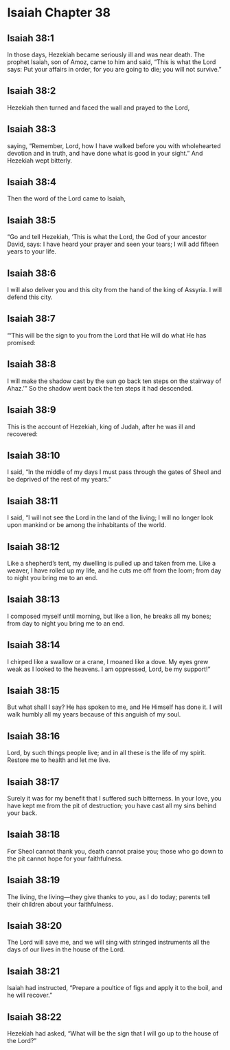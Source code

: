 # Isaiah Chapter 38

## Isaiah 38:1

In those days, Hezekiah became seriously ill and was near death. The prophet Isaiah, son of Amoz, came to him and said, “This is what the Lord says: Put your affairs in order, for you are going to die; you will not survive.”

## Isaiah 38:2

Hezekiah then turned and faced the wall and prayed to the Lord,

## Isaiah 38:3

saying, “Remember, Lord, how I have walked before you with wholehearted devotion and in truth, and have done what is good in your sight.” And Hezekiah wept bitterly.

## Isaiah 38:4

Then the word of the Lord came to Isaiah,

## Isaiah 38:5

“Go and tell Hezekiah, ‘This is what the Lord, the God of your ancestor David, says: I have heard your prayer and seen your tears; I will add fifteen years to your life.

## Isaiah 38:6

I will also deliver you and this city from the hand of the king of Assyria. I will defend this city.

## Isaiah 38:7

“‘This will be the sign to you from the Lord that He will do what He has promised:

## Isaiah 38:8

I will make the shadow cast by the sun go back ten steps on the stairway of Ahaz.’” So the shadow went back the ten steps it had descended.

## Isaiah 38:9

This is the account of Hezekiah, king of Judah, after he was ill and recovered:

## Isaiah 38:10

I said, “In the middle of my days I must pass through the gates of Sheol and be deprived of the rest of my years.”

## Isaiah 38:11

I said, “I will not see the Lord in the land of the living; I will no longer look upon mankind or be among the inhabitants of the world.

## Isaiah 38:12

Like a shepherd’s tent, my dwelling is pulled up and taken from me. Like a weaver, I have rolled up my life, and he cuts me off from the loom; from day to night you bring me to an end.

## Isaiah 38:13

I composed myself until morning, but like a lion, he breaks all my bones; from day to night you bring me to an end.

## Isaiah 38:14

I chirped like a swallow or a crane, I moaned like a dove. My eyes grew weak as I looked to the heavens. I am oppressed, Lord, be my support!”

## Isaiah 38:15

But what shall I say? He has spoken to me, and He Himself has done it. I will walk humbly all my years because of this anguish of my soul.

## Isaiah 38:16

Lord, by such things people live; and in all these is the life of my spirit. Restore me to health and let me live.

## Isaiah 38:17

Surely it was for my benefit that I suffered such bitterness. In your love, you have kept me from the pit of destruction; you have cast all my sins behind your back.

## Isaiah 38:18

For Sheol cannot thank you, death cannot praise you; those who go down to the pit cannot hope for your faithfulness.

## Isaiah 38:19

The living, the living—they give thanks to you, as I do today; parents tell their children about your faithfulness.

## Isaiah 38:20

The Lord will save me, and we will sing with stringed instruments all the days of our lives in the house of the Lord.

## Isaiah 38:21

Isaiah had instructed, “Prepare a poultice of figs and apply it to the boil, and he will recover.”

## Isaiah 38:22

Hezekiah had asked, “What will be the sign that I will go up to the house of the Lord?”
